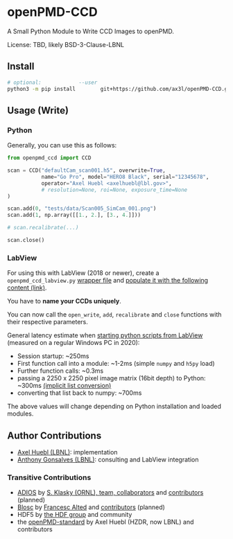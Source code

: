 # openPMD-CCD

A Small Python Module to Write CCD Images to openPMD.

License: TBD, likely BSD-3-Clause-LBNL


## Install

```bash
# optional:            --user
python3 -m pip install        git+https://github.com/ax3l/openPMD-CCD.git
```


## Usage (Write)

### Python

Generally, you can use this as follows:
```py
from openpmd_ccd import CCD

scan = CCD("defaultCam_scan001.h5", overwrite=True,
           name="Go Pro", model="HERO8 Black", serial="12345678",
           operator="Axel Huebl <axelhuebl@lbl.gov>",
           # resolution=None, roi=None, exposure_time=None
)

scan.add(0, "tests/data/Scan005_SimCam_001.png")
scan.add(1, np.array([[1., 2.], [3., 4.]]))

# scan.recalibrate(...)

scan.close()
```

### LabView

For using this with LabView (2018 or newer), create a ``openpmd_ccd_labview.py`` [wrapper file](https://knowledge.ni.com/KnowledgeArticleDetails?id=kA00Z0000019UFmSAM&l=en-US) and [populate it with the following content (link)](openpmd_ccd_labview.py?raw=1).

You have to **name your CCDs uniquely**.

You can now call the ``open_write``, ``add``, ``recalibrate`` and ``close`` functions with their respective parameters.

General latency estimate when [starting python scripts from LabView](https://zone.ni.com/reference/en-XX/help/371361R-01/glang/python_node/) (measured on a regular Windows PC in 2020):

- Session startup: ~250ms
- First function call into a module: ~1-2ms (simple `numpy` and `h5py` load)
- Further function calls: ~0.3ms
- passing a 2250 x 2250 pixel image matrix (16bit depth) to Python: ~300ms [(implicit list conversion)](https://twitter.com/axccl/status/1257537488148520962)
- converting that list back to numpy: ~700ms

The above values will change depending on Python installation and loaded modules.


## Author Contributions

- [Axel Huebl (LBNL)](https://github.com/ax3l): implementation
- [Anthony Gonsalves (LBNL)](https://atap.lbl.gov/division-leadership/atap-scientific-staff/): consulting and LabView integration

### Transitive Contributions

- [ADIOS](https://github.com/ornladios/ADIOS2) by [S. Klasky (ORNL), team, collaborators](https://csmd.ornl.gov/adios) and [contributors](https://github.com/ornladios/ADIOS2/graphs/contributors) (planned)
- [Blosc](https://blosc.org) by [Francesc Alted](https://github.com/FrancescAlted) and [contributors](https://github.com/Blosc/c-blosc/graphs/contributors) (planned)
- HDF5 by [the HDF group](https://www.hdfgroup.org/) and community
- the [openPMD-standard](https://github.com/openPMD/openPMD-standard) by Axel Huebl (HZDR, now LBNL) and contributors
